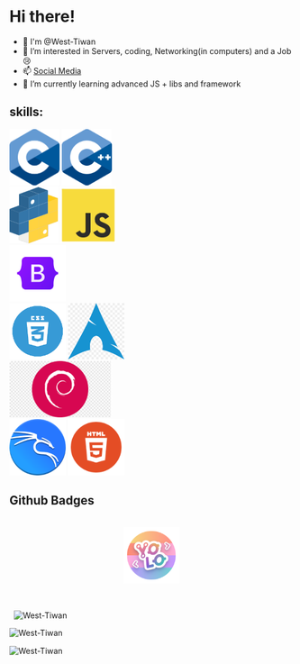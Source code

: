# Hi there!

- 👋 I'm @West-Tiwan
- 👀 I’m interested in Servers, coding, Networking(in computers) and a Job😢
- 📫 [Social Media](./socialMedias.md)
- 🌱 I’m currently learning advanced JS + libs and framework

## skills:

<div style="display: flex; flex-wrap:wrap; width: 50%;"> 
    <div>
    <img src="./imgAssets/C_Logo.png" height="100px">
    <img src="./imgAssets/c++.png" height="100px">
    <img src="./imgAssets/python.png" height="100px">
    <img src="./imgAssets/js.png" height="100px">
    <img src="./imgAssets/62a76492bd73a4af5c5d4fb9.png" height="100px">
    </div>
    <div>
    <img src="./imgAssets/css-removebg-preview.png" height="100px">
    <img src="./imgAssets/png-transparent-arch-linux-tgz-linux-angle-triangle-logo-thumbnail.png" height="100px">
    <img src="./imgAssets/png-transparent-debian-arch-linux-computer-icons-desktop-linux-spiral-logo-magenta.png" height="100px">
    <img src="./imgAssets/kali.png" height="100px">
    <img src="./imgAssets/html.png" height="100px">
    </div>
</div>

## Github Badges
<br>
<div style="display: flex; justify-content: space-around">
    <img src="./imgAssets/yolo.png" height="100px">
</div>
<br>
<br><p>&nbsp;
<img src="https://github-readme-stats.vercel.app/api?username=West-Tiwan&show_icons=true&locale=en&show=reviews&theme=radical" alt="West-Tiwan"></p>
<p><img src="https://github-readme-stats.vercel.app/api/top-langs/?username=West-Tiwan&theme=radical" alt="West-Tiwan"></p>
<p><img align="center" src="https://github-readme-streak-stats.herokuapp.com/?user=West-Tiwan&theme=radical" alt="West-Tiwan" /></p>
